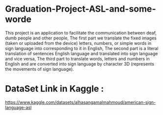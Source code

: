 # Graduation-Project-ASL-and-some-worde
This project is an application to facilitate the communication between deaf, dumb people and other people, The first part we translate the fixed images (taken or uploaded from the device) letters, numbers, or simple words in sign language into corresponding to it in English, The second part is a literal translation of sentences English language and translated into sign language and vice versa, The third part to translate words, letters and numbers in English and are converted into sign language by character 3D (represents the movements of sign language).

# DataSet Link in Kaggle : 
https://www.kaggle.com/datasets/alhasangamalmahmoud/american-sign-language-asl
